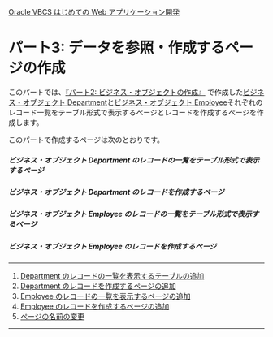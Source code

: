 [Oracle VBCS はじめての Web アプリケーション開発](../../README.md)

# パート3:	データを参照・作成するページの作成

このパートでは、[『パート2: ビジネス・オブジェクトの作成』](../part2/README.md) で作成した[ビジネス・オブジェクト Department](../part2/create_bo_department.md)と[ビジネス・オブジェクト Employee](../part2/create_bo_employee.md)それぞれのレコード一覧をテーブル形式で表示するページとレコードを作成するページを作成します。

このパートで作成するページは次のとおりです。

##### ビジネス・オブジェクト Department のレコードの一覧をテーブル形式で表示するページ

##### ビジネス・オブジェクト Department のレコードを作成するページ

##### ビジネス・オブジェクト Employee のレコードの一覧をテーブル形式で表示するページ

##### ビジネス・オブジェクト Employee のレコードを作成するページ

----
1. [Department のレコードの一覧を表示するテーブルの追加](add_departments_table.md)
2. [Department のレコードを作成するページの追加](create_department.md)
3. [Employee のレコードの一覧を表示するページの追加](add_employees_table.md)
4. [Employee のレコードを作成するページの追加](create_employee.md)
5. [ページの名前の変更](change_page_name.md)
----
